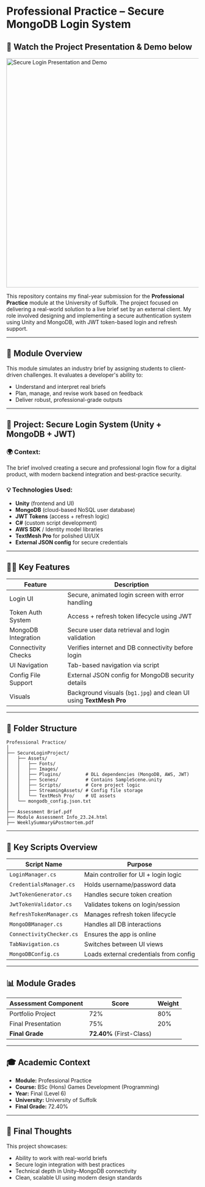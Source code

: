 # Professional Practice – Secure MongoDB Login System

## 🎥 Watch the Project Presentation & Demo below

<a href="https://www.youtube.com/watch?v=uripIPCbDrY" target="_blank">
  <img src="https://img.youtube.com/vi/uripIPCbDrY/0.jpg" alt="Secure Login Presentation and Demo" width="600"/>
</a>

This repository contains my final-year submission for the **Professional Practice** module at the University of Suffolk. The project focused on delivering a real-world solution to a live brief set by an external client. My role involved designing and implementing a secure authentication system using Unity and MongoDB, with JWT token-based login and refresh support.

---

## 🧠 Module Overview

This module simulates an industry brief by assigning students to client-driven challenges. It evaluates a developer's ability to:

- Understand and interpret real briefs  
- Plan, manage, and revise work based on feedback  
- Deliver robust, professional-grade outputs  

---

## 🔐 Project: Secure Login System (Unity + MongoDB + JWT)

### 🌍 Context:
The brief involved creating a secure and professional login flow for a digital product, with modern backend integration and best-practice security.

### 💡 Technologies Used:
- **Unity** (frontend and UI)
- **MongoDB** (cloud-based NoSQL user database)
- **JWT Tokens** (access + refresh logic)
- **C#** (custom script development)
- **AWS SDK** / Identity model libraries
- **TextMesh Pro** for polished UI/UX
- **External JSON config** for secure credentials

---

## 👨‍💻 Key Features

| Feature               | Description |
|------------------------|-------------|
| Login UI              | Secure, animated login screen with error handling |
| Token Auth System     | Access + refresh token lifecycle using JWT |
| MongoDB Integration   | Secure user data retrieval and login validation |
| Connectivity Checks   | Verifies internet and DB connectivity before login |
| UI Navigation         | Tab-based navigation via script |
| Config File Support   | External JSON config for MongoDB security details |
| Visuals               | Background visuals (`bg1.jpg`) and clean UI using **TextMesh Pro** |

---

## 📂 Folder Structure

```
Professional Practice/
│
├── SecureLoginProject/
│   ├── Assets/
│   │   ├── Fonts/
│   │   ├── Images/
│   │   ├── Plugins/         # DLL dependencies (MongoDB, AWS, JWT)
│   │   ├── Scenes/          # Contains SampleScene.unity
│   │   ├── Scripts/         # Core project logic
│   │   ├── StreamingAssets/ # Config file storage
│   │   └── TextMesh Pro/    # UI assets
│   └── mongodb_config.json.txt
│
├── Assessment Brief.pdf
├── Module Assessment Info_23.24.html
├── WeeklySummary&Postmortem.pdf
```

---

## 📁 Key Scripts Overview

| Script Name              | Purpose |
|--------------------------|---------|
| `LoginManager.cs`        | Main controller for UI + login logic |
| `CredentialsManager.cs`  | Holds username/password data |
| `JwtTokenGenerator.cs`   | Handles secure token creation |
| `JwtTokenValidator.cs`   | Validates tokens on login/session |
| `RefreshTokenManager.cs` | Manages refresh token lifecycle |
| `MongoDBManager.cs`      | Handles all DB interactions |
| `ConnectivityChecker.cs` | Ensures the app is online |
| `TabNavigation.cs`       | Switches between UI views |
| `MongoDBConfig.cs`       | Loads external credentials from config |

---

## 📊 Module Grades

| Assessment Component | Score  | Weight |
|----------------------|--------|--------|
| Portfolio Project     | 72%    | 80%    |
| Final Presentation    | 75%    | 20%    |
| **Final Grade**       | **72.40%** (First-Class) |

---

## 🎓 Academic Context

- **Module:** Professional Practice  
- **Course:** BSc (Hons) Games Development (Programming)  
- **Year:** Final (Level 6)  
- **University:** University of Suffolk  
- **Final Grade:** 72.40%

---

## 🙌 Final Thoughts

This project showcases:
- Ability to work with real-world briefs  
- Secure login integration with best practices  
- Technical depth in Unity–MongoDB connectivity  
- Clean, scalable UI using modern design standards  
